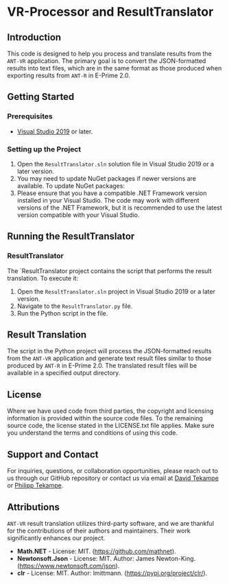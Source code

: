 # VR-Processor and ResultTranslator

## Introduction
This code is designed to help you process and translate results from the `ANT-VR` application. The primary goal is to convert the JSON-formatted results into text files, which are in the same format as those produced when exporting results from `ANT-R` in E-Prime 2.0.

## Getting Started

### Prerequisites
- [Visual Studio 2019](https://visualstudio.microsoft.com/downloads/) or later.

### Setting up the Project
1. Open the `ResultTranslator.sln` solution file in Visual Studio 2019 or a later version.
2. You may need to update NuGet packages if newer versions are available. To update NuGet packages:
3. Please ensure that you have a compatible .NET Framework version installed in your Visual Studio. The code may work with different versions of the .NET Framework, but it is recommended to use the latest version compatible with your Visual Studio.

## Running the ResultTranslator

### ResultTranslator
The `ResultTranslator project contains the script that performs the result translation. To execute it:

1. Open the `ResultTranslator.sln` project in Visual Studio 2019 or a later version.
2. Navigate to the `ResultTranslator.py` file.
3. Run the Python script in the file.

## Result Translation

The script in the Python project will process the JSON-formatted results from the `ANT-VR` application and generate text result files similar to those produced by `ANT-R` in E-Prime 2.0. The translated result files will be available in a specified output directory.

## License

Where we have used code from third parties, the copyright and licensing information is provided within the source code files.
To the remaining source code, the license stated in the LICENSE.txt file applies. Make sure you understand the terms and conditions of using this code.

## Support and Contact

For inquiries, questions, or collaboration opportunities, please reach out to us through our GitHub repository or contact us via email at [David Tekampe](mailto:davidtekampe@icloud.com) or [Philipp Tekampe](mailto:tekampe@outlook.com).

## Attributions

`ANT-VR` result translation utilizes third-party software, and we are thankful for the contributions of their authors and maintainers. Their work significantly enhances our project.

- **Math.NET** - License: MIT. (<https://github.com/mathnet>).
- **Newtonsoft.Json** - License: MIT. Author: James Newton-King. (<https://www.newtonsoft.com/json>).
- **clr** - License: MIT. Author: lmittmann. (<https://pypi.org/project/clr/>).
